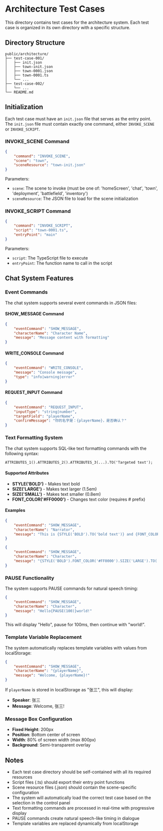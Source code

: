 # Architecture Test Cases

This directory contains test cases for the architecture system. Each test case is organized in its own directory with a specific structure.

## Directory Structure

```
public/architecture/
├── test-case-001/
│   ├── init.json
│   ├── town-init.json
│   ├── town-0001.json
│   ├── town-0001.ts
│   └── ...
├── test-case-002/
│   └── ...
└── README.md
```

## Initialization

Each test case must have an `init.json` file that serves as the entry point. The `init.json` file must contain exactly one command, either `INVOKE_SCENE` or `INVOKE_SCRIPT`.

### INVOKE_SCENE Command

```json
{
    "command": "INVOKE_SCENE",
    "scene": "town",
    "sceneResource": "town-init.json"
}
```

Parameters:
- `scene`: The scene to invoke (must be one of: 'homeScreen', 'chat', 'town', 'deployment', 'battlefield', 'inventory')
- `sceneResource`: The JSON file to load for the scene initialization

### INVOKE_SCRIPT Command

```json
{
    "command": "INVOKE_SCRIPT",
    "script": "town-0001.ts",
    "entryPoint": "main"
}
```

Parameters:
- `script`: The TypeScript file to execute
- `entryPoint`: The function name to call in the script

## Chat System Features

### Event Commands

The chat system supports several event commands in JSON files:

#### SHOW_MESSAGE Command
```json
{
    "eventCommand": "SHOW_MESSAGE",
    "characterName": "Character Name",
    "message": "Message content with formatting"
}
```

#### WRITE_CONSOLE Command
```json
{
    "eventCommand": "WRITE_CONSOLE",
    "message": "Console message",
    "type": "info|warning|error"
}
```

#### REQUEST_INPUT Command
```json
{
    "eventCommand": "REQUEST_INPUT",
    "inputType": "string|number",
    "targetField": "playerName",
    "confirmMessage": "你的名字是：{playerName}，是否确认？"
}
```

### Text Formatting System

The chat system supports SQL-like text formatting commands with the following syntax:

```
ATTRIBUTES_1().ATTRIBUTES_2().ATTRIBUTES_3(...).TO('Targeted text');
```

#### Supported Attributes

- **STYLE('BOLD')** - Makes text bold
- **SIZE('LARGE')** - Makes text larger (1.5em)
- **SIZE('SMALL')** - Makes text smaller (0.8em)
- **FONT_COLOR('#FF0000')** - Changes text color (requires # prefix)

#### Examples

```json
{
    "eventCommand": "SHOW_MESSAGE",
    "characterName": "Narrator",
    "message": "This is {STYLE('BOLD').TO('bold text')} and {FONT_COLOR('#FF0000').TO('red text')}."
}
```

```json
{
    "eventCommand": "SHOW_MESSAGE",
    "characterName": "Character",
    "message": "{STYLE('BOLD').FONT_COLOR('#FF0000').SIZE('LARGE').TO('Important!')}"
}
```

### PAUSE Functionality

The system supports PAUSE commands for natural speech timing:

```json
{
    "eventCommand": "SHOW_MESSAGE",
    "characterName": "Character",
    "message": "Hello{PAUSE(100)}world!"
}
```

This will display "Hello", pause for 100ms, then continue with "world!".

### Template Variable Replacement

The system automatically replaces template variables with values from localStorage:

```json
{
    "eventCommand": "SHOW_MESSAGE",
    "characterName": "{playerName}",
    "message": "Welcome, {playerName}!"
}
```

If `playerName` is stored in localStorage as "张三", this will display:
- **Speaker**: 张三
- **Message**: Welcome, 张三!

### Message Box Configuration

- **Fixed Height**: 200px
- **Position**: Bottom center of screen
- **Width**: 80% of screen width (max 800px)
- **Background**: Semi-transparent overlay

## Notes

- Each test case directory should be self-contained with all its required resources
- Script files (.ts) should export their entry point functions
- Scene resource files (.json) should contain the scene-specific configuration
- The system will automatically load the correct test case based on the selection in the control panel
- Text formatting commands are processed in real-time with progressive display
- PAUSE commands create natural speech-like timing in dialogue
- Template variables are replaced dynamically from localStorage


